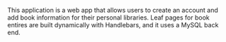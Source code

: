 This application is a web app that allows users to create an account and add book information for their personal libraries. Leaf pages for book entires are built dynamically with Handlebars, and it uses a MySQL back end.
